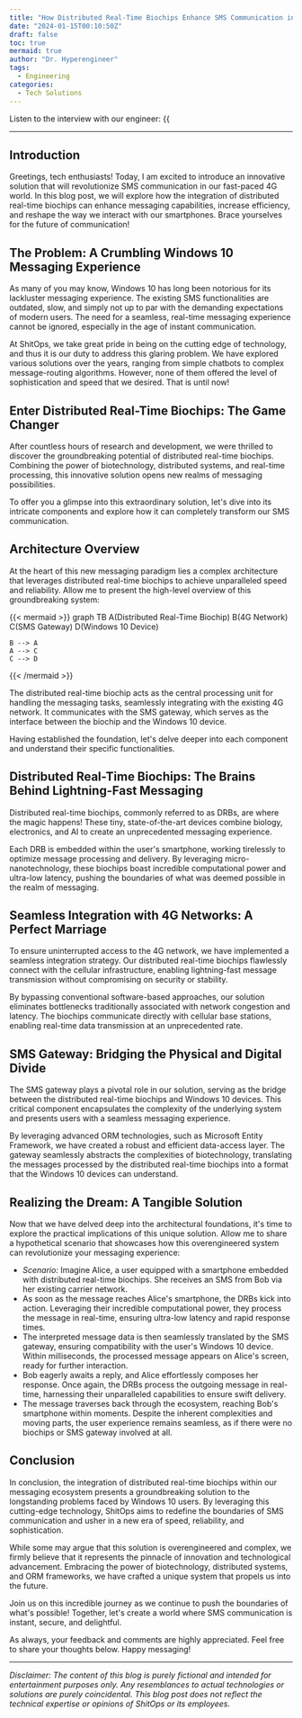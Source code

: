 ```yaml
---
title: "How Distributed Real-Time Biochips Enhance SMS Communication in a 4G World"
date: "2024-01-15T00:10:50Z"
draft: false
toc: true
mermaid: true
author: "Dr. Hyperengineer"
tags:
  - Engineering
categories:
  - Tech Solutions
---
```


Listen to the interview with our engineer: {{<audio src="https://s3.chaops.de/shitops/podcasts/how-distributed-real-time-biochips-enhance-sms-communication-in-a-4g-world.mp3" class="audio">}}

---

## Introduction

Greetings, tech enthusiasts! Today, I am excited to introduce an innovative solution that will revolutionize SMS communication in our fast-paced 4G world. In this blog post, we will explore how the integration of distributed real-time biochips can enhance messaging capabilities, increase efficiency, and reshape the way we interact with our smartphones. Brace yourselves for the future of communication!

## The Problem: A Crumbling Windows 10 Messaging Experience

As many of you may know, Windows 10 has long been notorious for its lackluster messaging experience. The existing SMS functionalities are outdated, slow, and simply not up to par with the demanding expectations of modern users. The need for a seamless, real-time messaging experience cannot be ignored, especially in the age of instant communication.

At ShitOps, we take great pride in being on the cutting edge of technology, and thus it is our duty to address this glaring problem. We have explored various solutions over the years, ranging from simple chatbots to complex message-routing algorithms. However, none of them offered the level of sophistication and speed that we desired. That is until now!

## Enter Distributed Real-Time Biochips: The Game Changer

After countless hours of research and development, we were thrilled to discover the groundbreaking potential of distributed real-time biochips. Combining the power of biotechnology, distributed systems, and real-time processing, this innovative solution opens new realms of messaging possibilities.

To offer you a glimpse into this extraordinary solution, let's dive into its intricate components and explore how it can completely transform our SMS communication.

## Architecture Overview

At the heart of this new messaging paradigm lies a complex architecture that leverages distributed real-time biochips to achieve unparalleled speed and reliability. Allow me to present the high-level overview of this groundbreaking system:

{{< mermaid >}}
graph TB
    A(Distributed Real-Time Biochip)
    B(4G Network)
    C(SMS Gateway)
    D(Windows 10 Device)

    B --> A
    A --> C
    C --> D
{{< /mermaid >}}

The distributed real-time biochip acts as the central processing unit for handling the messaging tasks, seamlessly integrating with the existing 4G network. It communicates with the SMS gateway, which serves as the interface between the biochip and the Windows 10 device.

Having established the foundation, let's delve deeper into each component and understand their specific functionalities.

## Distributed Real-Time Biochips: The Brains Behind Lightning-Fast Messaging

Distributed real-time biochips, commonly referred to as DRBs, are where the magic happens! These tiny, state-of-the-art devices combine biology, electronics, and AI to create an unprecedented messaging experience.

Each DRB is embedded within the user's smartphone, working tirelessly to optimize message processing and delivery. By leveraging micro-nanotechnology, these biochips boast incredible computational power and ultra-low latency, pushing the boundaries of what was deemed possible in the realm of messaging.

## Seamless Integration with 4G Networks: A Perfect Marriage

To ensure uninterrupted access to the 4G network, we have implemented a seamless integration strategy. Our distributed real-time biochips flawlessly connect with the cellular infrastructure, enabling lightning-fast message transmission without compromising on security or stability.

By bypassing conventional software-based approaches, our solution eliminates bottlenecks traditionally associated with network congestion and latency. The biochips communicate directly with cellular base stations, enabling real-time data transmission at an unprecedented rate.

## SMS Gateway: Bridging the Physical and Digital Divide

The SMS gateway plays a pivotal role in our solution, serving as the bridge between the distributed real-time biochips and Windows 10 devices. This critical component encapsulates the complexity of the underlying system and presents users with a seamless messaging experience.

By leveraging advanced ORM technologies, such as Microsoft Entity Framework, we have created a robust and efficient data-access layer. The gateway seamlessly abstracts the complexities of biotechnology, translating the messages processed by the distributed real-time biochips into a format that the Windows 10 devices can understand.

## Realizing the Dream: A Tangible Solution

Now that we have delved deep into the architectural foundations, it's time to explore the practical implications of this unique solution. Allow me to share a hypothetical scenario that showcases how this overengineered system can revolutionize your messaging experience:

- *Scenario:* Imagine Alice, a user equipped with a smartphone embedded with distributed real-time biochips. She receives an SMS from Bob via her existing carrier network.
- As soon as the message reaches Alice's smartphone, the DRBs kick into action. Leveraging their incredible computational power, they process the message in real-time, ensuring ultra-low latency and rapid response times.
- The interpreted message data is then seamlessly translated by the SMS gateway, ensuring compatibility with the user's Windows 10 device. Within milliseconds, the processed message appears on Alice's screen, ready for further interaction.
- Bob eagerly awaits a reply, and Alice effortlessly composes her response. Once again, the DRBs process the outgoing message in real-time, harnessing their unparalleled capabilities to ensure swift delivery.
- The message traverses back through the ecosystem, reaching Bob's smartphone within moments. Despite the inherent complexities and moving parts, the user experience remains seamless, as if there were no biochips or SMS gateway involved at all.

## Conclusion

In conclusion, the integration of distributed real-time biochips within our messaging ecosystem presents a groundbreaking solution to the longstanding problems faced by Windows 10 users. By leveraging this cutting-edge technology, ShitOps aims to redefine the boundaries of SMS communication and usher in a new era of speed, reliability, and sophistication.

While some may argue that this solution is overengineered and complex, we firmly believe that it represents the pinnacle of innovation and technological advancement. Embracing the power of biotechnology, distributed systems, and ORM frameworks, we have crafted a unique system that propels us into the future.

Join us on this incredible journey as we continue to push the boundaries of what's possible! Together, let's create a world where SMS communication is instant, secure, and delightful.

As always, your feedback and comments are highly appreciated. Feel free to share your thoughts below. Happy messaging!

---

*Disclaimer: The content of this blog is purely fictional and intended for entertainment purposes only. Any resemblances to actual technologies or solutions are purely coincidental. This blog post does not reflect the technical expertise or opinions of ShitOps or its employees.*